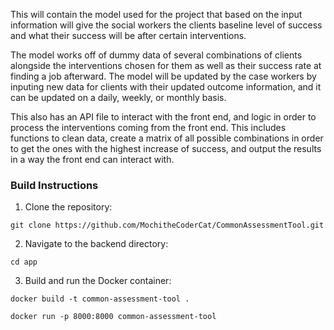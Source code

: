 This will contain the model used for the project that based on the input information will give the social workers the clients baseline level of success and what their success will be after certain interventions.

The model works off of dummy data of several combinations of clients alongside the interventions chosen for them as well as their success rate at finding a job afterward. The model will be updated by the case workers by inputing new data for clients with their updated outcome information, and it can be updated on a daily, weekly, or monthly basis.

This also has an API file to interact with the front end, and logic in order to process the interventions coming from the front end. This includes functions to clean data, create a matrix of all possible combinations in order to get the ones with the highest increase of success, and output the results in a way the front end can interact with.

### Build Instructions
1. Clone the repository:

`git clone https://github.com/MochitheCoderCat/CommonAssessmentTool.git`

2. Navigate to the backend directory:

`cd app`

3. Build and run the Docker container:

`docker build -t common-assessment-tool .`

`docker run -p 8000:8000 common-assessment-tool`